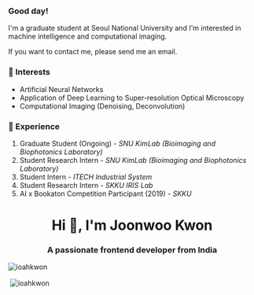 ### Good day!

I'm a graduate student at Seoul National University and I'm interested in machine intelligence and computational imaging.

If you want to contact me, please send me an email.

### 🎯 Interests
- Artificial Neural Networks
- Application of Deep Learning to Super-resolution Optical Microscopy
- Computational Imaging (Denoising, Deconvolution)

### 💫 Experience
1. Graduate Student (Ongoing) - _SNU KimLab (Bioimaging and Biophotonics Laboratory)_
2. Student Research Intern - _SNU KimLab (Bioimaging and Biophotonics Laboratory)_
3. Student Intern - _ITECH Industrial System_
4. Student Research Intern - _SKKU IRIS Lab_
5. AI x Bookaton Competition Participant (2019) - _SKKU_

<h1 align="center">Hi 👋, I'm Joonwoo Kwon</h1>
<h3 align="center">A passionate frontend developer from India</h3>

<p align="left"> <img src="https://komarev.com/ghpvc/?username=ioahkwon&label=Profile%20views&color=0e75b6&style=flat" alt="ioahkwon" /> </p>


<p>&nbsp;<img align="center" src="https://github-readme-stats.vercel.app/api?username=ioahkwon&show_icons=true&locale=en" alt="ioahkwon" /></p>

<!--
**ioahKwon/ioahKwon** is a ✨ _special_ ✨ repository because its `README.md` (this file) appears on your GitHub profile.
💫🔥🏆🎯
- 🔭 I’m currently working on ...
- 🌱 I’m currently learning ...
- 👯 I’m looking to collaborate on ...
- 🤔 I’m looking for help with ...
- 💬 Ask me about ...
- 📫 How to reach me: ...
- 😄 Pronouns: ...
- ⚡ Fun fact: ...
-->
